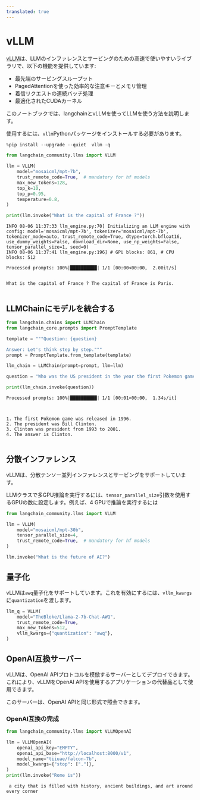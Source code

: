 ```yaml
---
translated: true
---
```


# vLLM

[vLLM](https://vllm.readthedocs.io/en/latest/index.html)は、LLMのインファレンスとサービングのための高速で使いやすいライブラリで、以下の機能を提供しています:

* 最先端のサービングスループット
* PagedAttentionを使った効率的な注意キーとメモリ管理
* 着信リクエストの連続バッチ処理
* 最適化されたCUDAカーネル

このノートブックでは、langchainとvLLMを使ってLLMを使う方法を説明します。

使用するには、`vllm`Pythonパッケージをインストールする必要があります。

```python
%pip install --upgrade --quiet  vllm -q
```

```python
from langchain_community.llms import VLLM

llm = VLLM(
    model="mosaicml/mpt-7b",
    trust_remote_code=True,  # mandatory for hf models
    max_new_tokens=128,
    top_k=10,
    top_p=0.95,
    temperature=0.8,
)

print(llm.invoke("What is the capital of France ?"))
```

```output
INFO 08-06 11:37:33 llm_engine.py:70] Initializing an LLM engine with config: model='mosaicml/mpt-7b', tokenizer='mosaicml/mpt-7b', tokenizer_mode=auto, trust_remote_code=True, dtype=torch.bfloat16, use_dummy_weights=False, download_dir=None, use_np_weights=False, tensor_parallel_size=1, seed=0)
INFO 08-06 11:37:41 llm_engine.py:196] # GPU blocks: 861, # CPU blocks: 512

Processed prompts: 100%|██████████| 1/1 [00:00<00:00,  2.00it/s]


What is the capital of France ? The capital of France is Paris.


```

## LLMChainにモデルを統合する

```python
from langchain.chains import LLMChain
from langchain_core.prompts import PromptTemplate

template = """Question: {question}

Answer: Let's think step by step."""
prompt = PromptTemplate.from_template(template)

llm_chain = LLMChain(prompt=prompt, llm=llm)

question = "Who was the US president in the year the first Pokemon game was released?"

print(llm_chain.invoke(question))
```

```output
Processed prompts: 100%|██████████| 1/1 [00:01<00:00,  1.34s/it]



1. The first Pokemon game was released in 1996.
2. The president was Bill Clinton.
3. Clinton was president from 1993 to 2001.
4. The answer is Clinton.


```

## 分散インファレンス

vLLMは、分散テンソー並列インファレンスとサービングをサポートしています。

LLMクラスで多GPU推論を実行するには、`tensor_parallel_size`引数を使用するGPUの数に設定します。例えば、4 GPUで推論を実行するには

```python
from langchain_community.llms import VLLM

llm = VLLM(
    model="mosaicml/mpt-30b",
    tensor_parallel_size=4,
    trust_remote_code=True,  # mandatory for hf models
)

llm.invoke("What is the future of AI?")
```

## 量子化

vLLMは`awq`量子化をサポートしています。これを有効にするには、`vllm_kwargs`に`quantization`を渡します。

```python
llm_q = VLLM(
    model="TheBloke/Llama-2-7b-Chat-AWQ",
    trust_remote_code=True,
    max_new_tokens=512,
    vllm_kwargs={"quantization": "awq"},
)
```

## OpenAI互換サーバー

vLLMは、OpenAI APIプロトコルを模倣するサーバーとしてデプロイできます。これにより、vLLMをOpenAI APIを使用するアプリケーションの代替品として使用できます。

このサーバーは、OpenAI APIと同じ形式で照会できます。

### OpenAI互換の完成

```python
from langchain_community.llms import VLLMOpenAI

llm = VLLMOpenAI(
    openai_api_key="EMPTY",
    openai_api_base="http://localhost:8000/v1",
    model_name="tiiuae/falcon-7b",
    model_kwargs={"stop": ["."]},
)
print(llm.invoke("Rome is"))
```

```output
 a city that is filled with history, ancient buildings, and art around every corner
```
